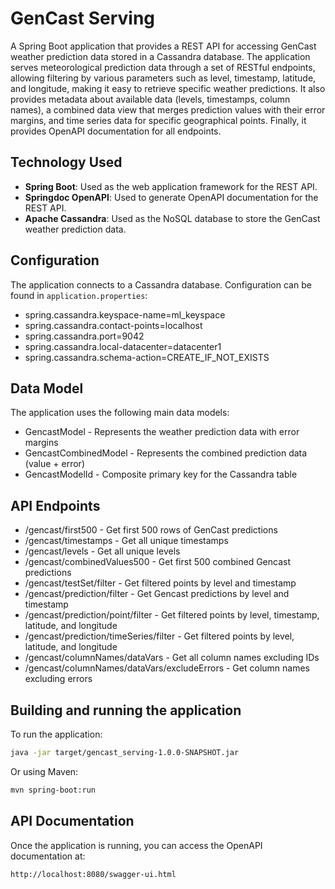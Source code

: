 # GenCast Serving

A Spring Boot application that provides a REST API for accessing GenCast weather prediction data stored in a Cassandra database.
The application serves meteorological prediction data through a set of RESTful endpoints, allowing filtering by various parameters such as level, timestamp, latitude, and longitude, making it easy to retrieve specific weather predictions. It also provides metadata about available data (levels, timestamps, column names), a combined data view that merges prediction values with their error margins, and time series data for specific geographical points. Finally, it provides OpenAPI documentation for all endpoints.

## Technology Used

- **Spring Boot**: Used as the web application framework for the REST API.
- **Springdoc OpenAPI**: Used to generate OpenAPI documentation for the REST API.
- **Apache Cassandra**: Used as the NoSQL database to store the GenCast weather prediction data.

## Configuration

The application connects to a Cassandra database. Configuration can be found in `application.properties`:

- spring.cassandra.keyspace-name=ml_keyspace
- spring.cassandra.contact-points=localhost
- spring.cassandra.port=9042
- spring.cassandra.local-datacenter=datacenter1
- spring.cassandra.schema-action=CREATE_IF_NOT_EXISTS

## Data Model

The application uses the following main data models:

- GencastModel - Represents the weather prediction data with error margins
- GencastCombinedModel - Represents the combined prediction data (value + error)
- GencastModelId - Composite primary key for the Cassandra table

## API Endpoints

- /gencast/first500 - Get first 500 rows of GenCast predictions
- /gencast/timestamps - Get all unique timestamps
- /gencast/levels - Get all unique levels
- /gencast/combinedValues500 - Get first 500 combined Gencast predictions
- /gencast/testSet/filter - Get filtered points by level and timestamp
- /gencast/prediction/filter - Get Gencast predictions by level and timestamp
- /gencast/prediction/point/filter - Get filtered points by level, timestamp, latitude, and longitude
- /gencast/prediction/timeSeries/filter - Get filtered points by level, latitude, and longitude
- /gencast/columnNames/dataVars - Get all column names excluding IDs
- /gencast/columnNames/dataVars/excludeErrors - Get column names excluding errors

## Building and running the application

To run the application:

```bash
java -jar target/gencast_serving-1.0.0-SNAPSHOT.jar
```

Or using Maven:

```bash
mvn spring-boot:run
```

## API Documentation

Once the application is running, you can access the OpenAPI documentation at:

```plaintext
http://localhost:8080/swagger-ui.html
```
